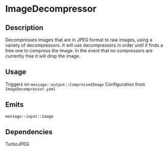 ImageDecompressor
================

## Description
Decompresses images that are in JPEG format to raw images, using a variety of decompressors.
It will use decompressors in order until it finds a free one to compress the image.
In the event that no compressors are currently free it will drop the image.

## Usage
Triggers on `message::output::CompressedImage`
Configuration from `ImageDecompressor.yaml`

## Emits
`message::input::Image`

## Dependencies
TurboJPEG
